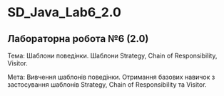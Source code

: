 # SD_Java_Lab6_2.0
<h2>Лабораторна робота №6 (2.0)</h2>
<p>Тема: Шаблони поведінки. Шаблони Strategy, Chain of Responsibility, Visitor.</p>
<p>Мета: Вивчення шаблонів поведінки. Отримання базових навичок з застосування шаблонів Strategy, Chain of Responsibility та Visitor.</p>
